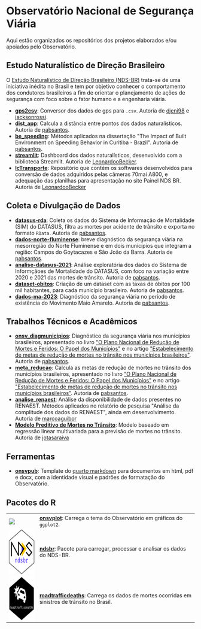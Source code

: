 # Observatório Nacional de Segurança Viária

Aqui estão organizados os repositórios dos projetos elaborados e/ou apoiados pelo Observatório.

## Estudo Naturalístico de Direção Brasileiro

O [Estudo Naturalístico de Direção Brasileiro (NDS-BR)](http://www.tecnologia.ufpr.br/portal/ceppur/estudo-naturalistico-de-direcao-brasileiro/) trata-se de uma iniciativa inédita no Brasil e tem por objetivo conhecer o comportamento dos condutores brasileiros a fim de orientar o planejamento de ações de segurança com foco sobre o fator humano e a engenharia viária.

- [**gps2csv**](https://github.com/ONSV/gps2csv): Conversor dos dados de gps para `.csv`. Autoria de [djeni98](https://github.com/djeni98) e [jacksonrossi](https://github.com/jacksonrossi).
- [**dist_app**](https://github.com/ONSV/dist_app): Calcula a distância entre pontos dos dados naturalísticos. Autoria de [pabsantos](github.com/pabsantos).
- [**be_speeding**](https://github.com/ONSV/be_speeding): Métodos aplicados na dissertação "The Impact of Built Environment on Speeding Behavior in Curitiba - Brazil". Autoria de [pabsantos](github.com/pabsantos).
- [**streamlit**](https://github.com/ONSV/streamlit): Dashboard dos dados naturalísticos, desenvolvido com a biblioteca Streamlit. Autoria de [LeonardooBecker](https://github.com/LeonardooBecker/).
- [**IcTransporte**](https://github.com/ONSV/icTransporte): Repositório que contém os softwares desenvolvidos para conversão de dados adquiridos pelas câmeras 70mai A800, e adequação das planilhas para apresentação no site Painel NDS BR. Autoria de [LeonardooBecker](https://github.com/LeonardooBecker/)

## Coleta e Divulgação de Dados

- [**datasus-rda**](https://github.com/ONSV/datasus-rda): Coleta os dados do Sistema de Informação de Mortalidade (SIM) do DATASUS, filtra as mortes por acidente de trânsito e exporta no formato `RData`. Autoria de [pabsantos](github.com/pabsantos).
- [**dados-norte-fluminense**](https://github.com/ONSV/dados-norte-fluminense): breve diagnóstico da segurança viária na mesorregião do Norte Fluminense e em dois municípios que integram a região: Campos do Goytacazes e Sâo João da Barra. Autoria de [pabsantos](github.com/pabsantos).
- [**analise-datasus-2021**](https://github.com/ONSV/analise-datasus-2021): Análise exploratória dos dados do Sistema de Informçãoes de Mortalidade do DATASUS, com foco na variação entre 2020 e 2021 das mortes de trânsito. Autoria de [pabsantos](github.com/pabsantos).
- [**dataset-obitos**](https://github.com/ONSV/dataset-obitos): Criação de um dataset com as taxas de óbitos por 100 mil habitantes, para cada município brasileiro. Autoria de [pabsantos](github.com/pabsantos).
- [**dados-ma-2023**](https://github.com/ONSV/dados-ma-2023): Diagnóstico da segurança viária no período de existência do Movimento Maio Amarelo. Autoria de [pabsantos](github.com/pabsantos).

## Trabalhos Técnicos e Acadêmicos

- [**onsv_diagmunicipios**](https://github.com/ONSV/onsv_diagmunicipios/): Diagnóstico da segurança viária nos municípios brasileiros, apresentado no livro ["O Plano Nacional de Redução de Mortes e Feridos: O Papel dos Municípios"](https://www.onsv.org.br/estudos-pesquisas/livro-pnatrans-o-papel-dos-municipios) e no artigo ["Estabelecimento de metas de redução de mortes no trânsito nos municípios brasileiros"](https://www.revistatransportes.org.br/anpet/article/view/2704). Autoria de [pabsantos](github.com/pabsantos).
- [**meta_reducao**](https://github.com/ONSV/meta_reducao): Calcula as metas de redução de mortes no trânsito dos municípios brasileiros, apresentado no livro ["O Plano Nacional de Redução de Mortes e Feridos: O Papel dos Municípios"](https://www.onsv.org.br/estudos-pesquisas/livro-pnatrans-o-papel-dos-municipios) e no artigo ["Estabelecimento de metas de redução de mortes no trânsito nos municípios brasileiros"](https://www.revistatransportes.org.br/anpet/article/view/2704). Autoria de [pabsantos](github.com/pabsantos).
- [**analise_renaest**](https://github.com/ONSV/analise_renaest): Análise da disponibilidade de dados presentes no RENAEST. Métodos aplicados no relatório de pesquisa "Análise da complitude dos dados do RENAEST", ainda em desenvolvimento. Autoria de [marcoaguibor](https://github.com/marcoaguibor/)
- [**Modelo Preditivo de Mortes no Trânsito**](https://onsv.github.io/modelo_preditivo_onsv/report/05_paper.html): Modelo baseado em regressão linear multivariada para a previsão de mortes no trânsito. Autoria de [jotasaraiva](https://github.com/jotasaraiva)

## Ferramentas
- [**onsvpub**](https://github.com/ONSV/onsvpub): Template do [quarto markdown](https://quarto.org/) para documentos em html, pdf e docx, com a identidade visual e padrões de formatação do Observatório.

## Pacotes do R

|   |   |
|---|---|
| <img src="https://raw.githubusercontent.com/pabsantos/onsvplot/main/man/figures/logo.png" align="center" height="120"/> | [**onsvplot**](https://pabsantos.github.io/onsvplot/): Carrega o tema do Observatório em gráficos do `ggplot2`. |
| <img src="https://raw.githubusercontent.com/pabsantos/ndsbr/main/man/figures/README-ndsbr.png" align="center" height="120"/> | [**ndsbr**](https://github.com/ONSV/ndsbr): Pacote para carregar, processar e analisar os dados do NDS-BR. |
| <img src="https://raw.githubusercontent.com/pabsantos/roadtrafficdeaths/main/man/figures/logo.png" align="center" height="120"/> | [**roadtrafficdeaths**](https://pabsantos.github.io/roadtrafficdeaths/): Carrega os dados de mortes ocorridas em sinistros de trânsito no Brasil. |

